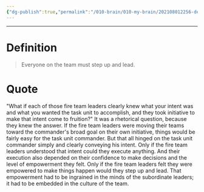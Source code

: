 ```yaml
---
{"dg-publish":true,"permalink":"/010-brain/010-my-brain/202108012256-decentralized-command/","created":"2021-08-01T22:56:32.000-04:00","updated":"2025-03-20T23:38:22.696-04:00"}
---
```


---

# Definition

> Everyone on the team must step up and lead.

# Quote

"What if each of those fire team leaders clearly knew what your intent was and what you wanted the task unit to accomplish, and they took initiative to make that intent come to fruition?" It was a rhetorical question, because they knew the answer. If the fire team leaders were moving their teams toward the commander's broad goal on their own initiative, things would be fairly easy for the task unit commander. But that all hinged on the task unit commander simply and clearly conveying his intent. Only if the fire team leaders understood that intent could they execute anything. And their execution also depended on their confidence to make decisions and the level of empowerment they felt. Only if the fire team leaders felt they were empowered to make things happen would they step up and lead. That empowerment had to be ingrained in the minds of the subordinate leaders; it had to be embedded in the culture of the team.